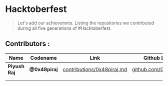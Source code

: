 # Hacktoberfest

> Let's add our achievemnts. Listing the repositories we contributed during all five generations of #Hacktoberfest.



## Contributors : 


| Name       | Codename   | Link                                                     | Github Link                                          |
|------------|------------|----------------------------------------------------------|------------------------------------------------------|
| **Piyush Raj** | **@0x48piraj** | [contributions/0x48piraj.md](contributions/0x48piraj.md) | [github.com/0x48piraj](https://github.com/0x48piraj) |
|            |            |                                                          |                                                      |
|            |            |                                                          |                                                      |

